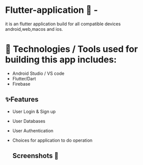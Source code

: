 # Flutter-application  📱 -
it is an flutter application build for all compatible devices android,web,macos and ios.
# 📱 Technologies / Tools used for building this app includes: 
- Android Studio / VS code 
- Flutter/Dart
- Firebase
## ✨Features

- User Login & Sign up
- User Databases
- User Authentication
- Choices for application to do operation

  ## Screenshots 📱
  

